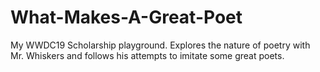 # What-Makes-A-Great-Poet
My WWDC19 Scholarship playground. Explores the nature of poetry with Mr. Whiskers and follows his attempts to imitate some great poets. 
